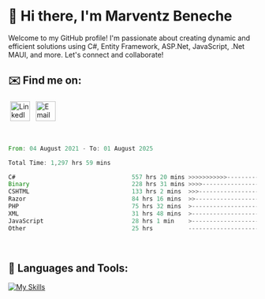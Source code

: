 # 👋 Hi there, I'm Marventz Beneche

Welcome to my GitHub profile! I'm passionate about creating dynamic and efficient solutions using C#, Entity Framework, ASP.Net, JavaScript, .Net MAUI, and more. Let's connect and collaborate!

## ✉️ Find me on:
 <a href="https://linkedin.com/in/benechem" target="_blank" rel="noopener noreferrer"> <img src="https://icons.iconarchive.com/icons/limav/flat-gradient-social/512/Linkedin-icon.png" alt="LinkedIn" height="40" style="vertical-align:top; margin:4px"></a>
 <a href="mailto:info@benechem.co"> <img src="https://icons.iconarchive.com/icons/dtafalonso/android-lollipop/512/Gmail-icon.png" alt="Email" height="40" style="vertical-align:top; margin:4px"></a>
</p>

<br/>
<!--START_SECTION:waka-->

```rust
From: 04 August 2021 - To: 01 August 2025

Total Time: 1,297 hrs 59 mins

C#                                 557 hrs 20 mins >>>>>>>>>>>--------------   42.13 %
Binary                             228 hrs 31 mins >>>>---------------------   17.27 %
CSHTML                             133 hrs 2 mins  >>>----------------------   10.06 %
Razor                              84 hrs 16 mins  >>-----------------------   06.37 %
PHP                                75 hrs 32 mins  >------------------------   05.71 %
XML                                31 hrs 48 mins  >------------------------   02.40 %
JavaScript                         28 hrs 1 min    >------------------------   02.12 %
Other                              25 hrs          -------------------------   01.89 %
```

<!--END_SECTION:waka-->
<br />

## 🧰 Languages and Tools:

[![My Skills](https://skillicons.dev/icons?i=js,html,css,cs,java,php,mysql,dotnet,bootstrap,visualstudio,vscode,androidstudio,azure,xd,wordpress,raspberrypi)](https://skillicons.dev)
<br />

